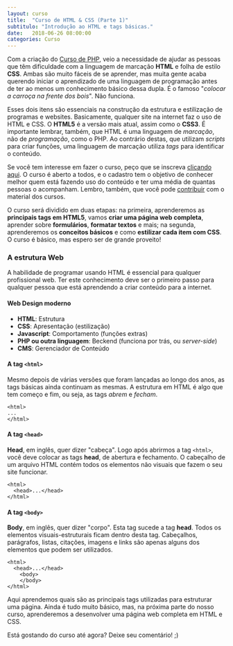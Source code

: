 ```yaml
---
layout: curso
title:  "Curso de HTML & CSS (Parte 1)"
subtitulo: "Introdução ao HTML e tags básicas."
date:   2018-06-26 08:00:00
categories: Curso
---
```


Com a criação do [Curso de PHP](https://envolte.github.io/Curso-PHP.html), veio a necessidade de ajudar as pessoas que têm dificuldade com a linguagem de marcação **HTML** e folha de estilo **CSS**. Ambas são muito fáceis de se aprender, mas muita gente acaba querendo iniciar o aprendizado de uma linguagem de programação antes de ter ao menos um conhecimento básico dessa dupla. É o famoso "*colocar a carroça na frente dos bois*". Não funciona.

Esses dois itens são essenciais na construção da estrutura e estilização de programas e websites. Basicamente, qualquer site na internet faz o uso de HTML e CSS. O **HTML5** é a versão mais atual, assim como o **CSS3**. É importante lembrar, também, que HTML é uma linguagem de *marcação*, não de *programação*, como o PHP. Ao contrário destas, que utilizam *scripts* para criar funções, uma linguagem de marcação utiliza *tags* para identificar o conteúdo.

Se você tem interesse em fazer o curso, peço que se inscreva [clicando aqui](https://envolte.github.io/Curso-HTML-CSS.html). O curso é aberto a todos, e o cadastro tem o objetivo de conhecer melhor quem está fazendo uso do conteúdo e ter uma média de quantas pessoas o acompanham. Lembro, também, que você pode [contribuir](https://envolte.github.io/Curso-HTML-CSS.html) com o material dos cursos.

O curso será dividido em duas etapas: na primeira, aprenderemos as **principais tags em HTML5**, vamos **criar uma página web completa**, aprender sobre **formulários**, **formatar textos** e mais; na segunda, aprenderemos os **conceitos básicos** e como **estilizar cada item com CSS**. O curso é básico, mas espero ser de grande proveito!

### A estrutura Web
A habilidade de programar usando HTML é essencial para qualquer profissional web. Ter este conhecimento deve ser o primeiro passo para qualquer pessoa que está aprendendo a criar conteúdo para a internet.

#### Web Design moderno

* **HTML**: Estrutura
* **CSS**: Apresentação (estilização)
* **Javascript**: Comportamento (funções extras)
* **PHP ou outra linguagem**: Beckend (funciona por trás, ou *server-side*)
* **CMS**: Gerenciador de Conteúdo

#### A tag ``<html>``

Mesmo depois de várias versões que foram lançadas ao longo dos anos, as tags básicas ainda continuam as mesmas. A estrutura em HTML é algo que tem começo e fim, ou seja, as tags *abrem* e *fecham*.

    <html>
    ...
    </html>

#### A tag ``<head>``
  
**Head**, em inglês, quer dizer "cabeça". Logo após abrirmos a tag ``<html>``, você deve colocar as tags **head**, de abertura e fechamento. O cabeçalho de um arquivo HTML contém todos os elementos não visuais que fazem o seu site funcionar.

    <html>
      <head>...</head>
    </html>
  
#### A tag ``<body>``
  
**Body**, em inglês, quer dizer "corpo". Esta tag sucede a tag **head**. Todos os elementos visuais-estruturais ficam dentro desta tag. Cabeçalhos, parágrafos, listas, citações, imagens e links são apenas alguns dos elementos que podem ser utilizados.
  
    <html>
      <head>...</head>
        <body>
        </body>
    </html>

Aqui aprendemos quais são as principais tags utilizadas para estruturar uma página. Ainda é tudo muito básico, mas, na próxima parte do nosso curso, aprenderemos a desenvolver uma página web completa em HTML e CSS.
  
Está gostando do curso até agora? Deixe seu comentário! ;)
